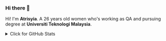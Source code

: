 ### Hi there 👋

<!--
**eisyaaaa/eisyaaaa** is a ✨ _special_ ✨ repository because its `README.md` (this file) appears on your GitHub profile.

Here are some ideas to get you started:

- 🔭 I’m currently working on ...
- 🌱 I’m currently learning ...
- 👯 I’m looking to collaborate on ...
- 🤔 I’m looking for help with ...
- 💬 Ask me about ...
- 📫 How to reach me: ...
- 😄 Pronouns: ...
- ⚡ Fun fact: ...
-->
Hi! I'm  **Atrisyia**. A 26 years old women who's working as QA and pursuing degree at **Universiti Teknologi Malaysia**.

<details>
<summary>Click for GitHub Stats</summary>
<p align="left">
[![GitHub Streak](https://github-readme-streak-stats.herokuapp.com?user=eisyaaaa&theme=dark&hide_border=true&date_format=M%20j%5B%2C%20Y%5D&mode=weekly)](https://git.io/streak-stats)</p>
